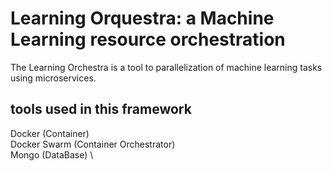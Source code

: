 # Learning Orquestra: a Machine Learning resource orchestration

The Learning Orchestra is a tool to parallelization of machine learning tasks using microservices.

## tools used in this framework

Docker (Container) \
Docker Swarm (Container Orchestrator) \
Mongo (DataBase) \
